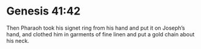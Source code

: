 # Genesis 41:42

Then Pharaoh took his signet ring from his hand and put it on Joseph’s hand, and clothed him in garments of fine linen and put a gold chain about his neck.
